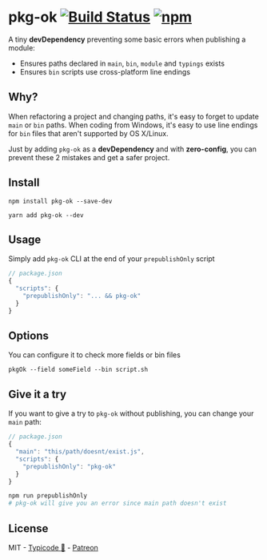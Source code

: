 # pkg-ok [![Build Status](https://travis-ci.org/typicode/pkg-ok.svg?branch=master)](https://travis-ci.org/typicode/pkg-ok) [![npm](https://img.shields.io/npm/v/pkg-ok.svg)](https://www.npmjs.com/package/pkg-ok)

A tiny __devDependency__ preventing some basic errors when publishing a module:

* Ensures paths declared in `main`, `bin`, `module` and `typings` exists
* Ensures `bin` scripts use cross-platform line endings

## Why?

When refactoring a project and changing paths, it's easy to forget to update `main` or `bin` paths. When coding from Windows, it's easy to use line endings for `bin` files that aren't supported by OS X/Linux.

Just by adding `pkg-ok` as a __devDependency__ and with __zero-config__, you can prevent these 2 mistakes and get a safer project.

## Install

```
npm install pkg-ok --save-dev
```

```
yarn add pkg-ok --dev
```

## Usage

Simply add `pkg-ok` CLI at the end of your `prepublishOnly` script

```js
// package.json
{
  "scripts": {
    "prepublishOnly": "... && pkg-ok"
  }
}
```

## Options

You can configure it to check more fields or bin files

```
pkgOk --field someField --bin script.sh
```

## Give it a try

If you want to give a try to `pkg-ok` without publishing, you can change your `main` path:

```js
// package.json
{
  "main": "this/path/doesnt/exist.js",
  "scripts": {
    "prepublishOnly": "pkg-ok"
  }
}
```

```sh
npm run prepublishOnly
# pkg-ok will give you an error since main path doesn't exist
```

## License

MIT - [Typicode :cactus:](https://github.com/typicode) - [Patreon](https://patreon.com/typicode)

